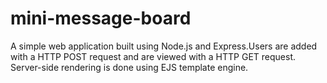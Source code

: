 # mini-message-board
A  simple web application built using Node.js and Express.Users are added with a  HTTP POST request and are viewed with a HTTP GET request. Server-side rendering is done using EJS template engine.
